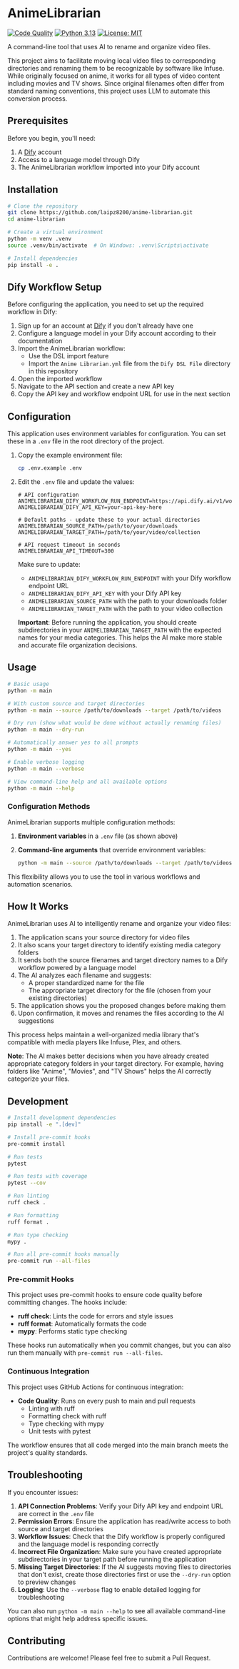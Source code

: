 # AnimeLibrarian

[![Code Quality](https://github.com/laipz8200/anime-librarian/actions/workflows/code-quality.yml/badge.svg)](https://github.com/laipz8200/anime-librarian/actions/workflows/code-quality.yml)
[![Python 3.13](https://img.shields.io/badge/python-3.13-blue.svg)](https://www.python.org/downloads/release/python-3130/)
[![License: MIT](https://img.shields.io/badge/License-MIT-yellow.svg)](https://opensource.org/licenses/MIT)

A command-line tool that uses AI to rename and organize video files.

This project aims to facilitate moving local video files to corresponding directories and renaming them to be recognizable by software like Infuse. While originally focused on anime, it works for all types of video content including movies and TV shows. Since original filenames often differ from standard naming conventions, this project uses LLM to automate this conversion process.

## Prerequisites

Before you begin, you'll need:

1. A [Dify](https://cloud.dify.ai) account
2. Access to a language model through Dify
3. The AnimeLibrarian workflow imported into your Dify account

## Installation

```bash
# Clone the repository
git clone https://github.com/laipz8200/anime-librarian.git
cd anime-librarian

# Create a virtual environment
python -m venv .venv
source .venv/bin/activate  # On Windows: .venv\Scripts\activate

# Install dependencies
pip install -e .
```

## Dify Workflow Setup

Before configuring the application, you need to set up the required workflow in Dify:

1. Sign up for an account at [Dify](https://cloud.dify.ai) if you don't already have one
2. Configure a language model in your Dify account according to their documentation
3. Import the AnimeLibrarian workflow:
   - Use the DSL import feature
   - Import the `Anime Librarian.yml` file from the `Dify DSL File` directory in this repository
4. Open the imported workflow
5. Navigate to the API section and create a new API key
6. Copy the API key and workflow endpoint URL for use in the next section

## Configuration

This application uses environment variables for configuration. You can set these in a `.env` file in the root directory of the project.

1. Copy the example environment file:

   ```bash
   cp .env.example .env
   ```

2. Edit the `.env` file and update the values:

   ```env
   # API configuration
   ANIMELIBRARIAN_DIFY_WORKFLOW_RUN_ENDPOINT=https://api.dify.ai/v1/workflows/run
   ANIMELIBRARIAN_DIFY_API_KEY=your-api-key-here

   # Default paths - update these to your actual directories
   ANIMELIBRARIAN_SOURCE_PATH=/path/to/your/downloads
   ANIMELIBRARIAN_TARGET_PATH=/path/to/your/video/collection

   # API request timeout in seconds
   ANIMELIBRARIAN_API_TIMEOUT=300
   ```

   Make sure to update:
   - `ANIMELIBRARIAN_DIFY_WORKFLOW_RUN_ENDPOINT` with your Dify workflow endpoint URL
   - `ANIMELIBRARIAN_DIFY_API_KEY` with your Dify API key
   - `ANIMELIBRARIAN_SOURCE_PATH` with the path to your downloads folder
   - `ANIMELIBRARIAN_TARGET_PATH` with the path to your video collection

   **Important**: Before running the application, you should create subdirectories in your `ANIMELIBRARIAN_TARGET_PATH` with the expected names for your media categories. This helps the AI make more stable and accurate file organization decisions.

## Usage

```bash
# Basic usage
python -m main

# With custom source and target directories
python -m main --source /path/to/downloads --target /path/to/videos

# Dry run (show what would be done without actually renaming files)
python -m main --dry-run

# Automatically answer yes to all prompts
python -m main --yes

# Enable verbose logging
python -m main --verbose

# View command-line help and all available options
python -m main --help
```

### Configuration Methods

AnimeLibrarian supports multiple configuration methods:

1. **Environment variables** in a `.env` file (as shown above)

2. **Command-line arguments** that override environment variables:

   ```bash
   python -m main --source /path/to/downloads --target /path/to/videos
   ```

This flexibility allows you to use the tool in various workflows and automation scenarios.

## How It Works

AnimeLibrarian uses AI to intelligently rename and organize your video files:

1. The application scans your source directory for video files
2. It also scans your target directory to identify existing media category folders
3. It sends both the source filenames and target directory names to a Dify workflow powered by a language model
4. The AI analyzes each filename and suggests:
   - A proper standardized name for the file
   - The appropriate target directory for the file (chosen from your existing directories)
5. The application shows you the proposed changes before making them
6. Upon confirmation, it moves and renames the files according to the AI suggestions

This process helps maintain a well-organized media library that's compatible with media players like Infuse, Plex, and others.

**Note**: The AI makes better decisions when you have already created appropriate category folders in your target directory. For example, having folders like "Anime", "Movies", and "TV Shows" helps the AI correctly categorize your files.

## Development

```bash
# Install development dependencies
pip install -e ".[dev]"

# Install pre-commit hooks
pre-commit install

# Run tests
pytest

# Run tests with coverage
pytest --cov

# Run linting
ruff check .

# Run formatting
ruff format .

# Run type checking
mypy .

# Run all pre-commit hooks manually
pre-commit run --all-files
```

### Pre-commit Hooks

This project uses pre-commit hooks to ensure code quality before committing changes. The hooks include:

- **ruff check**: Lints the code for errors and style issues
- **ruff format**: Automatically formats the code
- **mypy**: Performs static type checking

These hooks run automatically when you commit changes, but you can also run them manually with `pre-commit run --all-files`.

### Continuous Integration

This project uses GitHub Actions for continuous integration:

- **Code Quality**: Runs on every push to main and pull requests
  - Linting with ruff
  - Formatting check with ruff
  - Type checking with mypy
  - Unit tests with pytest

The workflow ensures that all code merged into the main branch meets the project's quality standards.

## Troubleshooting

If you encounter issues:

1. **API Connection Problems**: Verify your Dify API key and endpoint URL are correct in the `.env` file
2. **Permission Errors**: Ensure the application has read/write access to both source and target directories
3. **Workflow Issues**: Check that the Dify workflow is properly configured and the language model is responding correctly
4. **Incorrect File Organization**: Make sure you have created appropriate subdirectories in your target path before running the application
5. **Missing Target Directories**: If the AI suggests moving files to directories that don't exist, create those directories first or use the `--dry-run` option to preview changes
6. **Logging**: Use the `--verbose` flag to enable detailed logging for troubleshooting

You can also run `python -m main --help` to see all available command-line options that might help address specific issues.

## Contributing

Contributions are welcome! Please feel free to submit a Pull Request.
